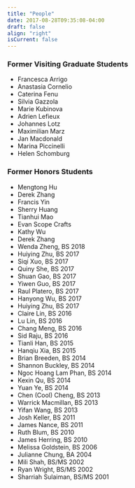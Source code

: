 ```yaml
---
title: "People"
date: 2017-08-28T09:35:08-04:00
draft: false
align: "right"
isCurrent: false
---
```



### Former Visiting Graduate Students
- Francesca Arrigo
- Anastasia Cornelio
- Caterina Fenu
- Silvia Gazzola
- Marie Kubinova
- Adrien Lefieux
- Johannes Lotz
- Maximilian Marz
- Jan Macdonald
- Marina Piccinelli
- Helen Schomburg

### Former  Honors Students
- Mengtong Hu
- Derek Zhang
- Francis Yin
- Sherry Huang
- Tianhui Mao
- Evan Scope Crafts
- Kathy Wu
- Derek Zhang
- Wenda Zheng, BS 2018
- Huiying Zhu, BS 2017
- Siqi Xuo, BS 2017
- Quiny She, BS 2017
- Shuan Gao, BS 2017
- Yiwen Guo, BS 2017
- Raul Platero, BS 2017
- Hanyong Wu, BS 2017
- Huiying Zhu, BS 2017
- Claire Lin, BS 2016
- Lu Lin, BS 2016
- Chang Meng, BS 2016
- Sid Raju, BS 2016
- Tianli Han, BS 2015
- Hanqiu Xia, BS 2015
- Brian Breeden, BS 2014
- Shannon Buckley, BS 2014
- Ngoc Hoang Lam Phan, BS 2014
- Kexin Qu, BS 2014
- Yuan Ye, BS 2014
- Chen (Cool) Cheng, BS 2013
- Warrick Macmillan, BS 2013
- Yifan Wang, BS 2013
- Josh Keller, BS 2011
- James Nance, BS 2011
- Ruth Blum, BS 2010
- James Herring, BS 2010
- Melissa Goldstein, BS 2006
- Julianne Chung, BA 2004
- Mili Shah, BS/MS 2002
- Ryan Wright, BS/MS 2002
- Sharriah Sulaiman, BS/MS 2001

